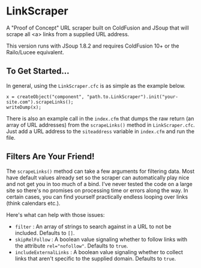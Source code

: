 LinkScraper
===========================

A "Proof of Concept" URL scraper built on ColdFusion and JSoup that will scrape all &lt;a&gt; links from a supplied URL address.

This version runs with JSoup 1.8.2 and requires ColdFusion 10+ or the Railo/Lucee equivalent.

## To Get Started...

In general, using the `LinkScraper.cfc` is as simple as the example below.

```
x = createObject("component", "path.to.LinkScraper").init("your-site.com").scrapeLinks();
writeDump(x);
```

There is also an example call in the `index.cfm` that dumps the raw return (an array of URL addresses) from the `scrapeLinks()` method in `LinkScraper.cfc`. Just add a URL address to the `siteaddress` variable in `index.cfm` and run the file.

## Filters Are Your Friend!

The `scrapeLinks()` method can take a few arguments for filtering data. Most have default values already set so the scraper can automatically play nice and not get you in too much of a bind. I've never tested the code on a large site so there's no promises on processing time or errors along the way. In certain cases, you can find yourself practically endless looping over links (think calendars etc.).

Here's what can help with those issues:

- `filter` : An array of strings to search against in a URL to not be included. Defaults to `[]`.
- `skipRelFollow` : A boolean value signaling whether to follow links with the attribute `rel="nofollow"`. Defaults to `true`.
- `includeExternalLinks` : A boolean value signaling whether to collect links that aren't specific to the supplied domain. Defaults to `true`.
